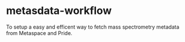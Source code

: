 # metasdata-workflow
To setup a easy and efficent way to fetch mass spectrometry metadata from Metaspace and Pride.






